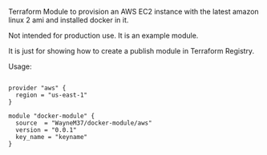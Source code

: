 Terraform Module to provision an AWS EC2 instance with the latest amazon linux 2 ami and installed docker in it.

Not intended for production use. It is an example module.

It is just for showing how to create a publish module in Terraform Registry.

Usage:

```hcl

provider "aws" {
  region = "us-east-1"
}

module "docker-module" {
  source  = "WayneM37/docker-module/aws"
  version = "0.0.1"
  key_name = "keyname"
}

